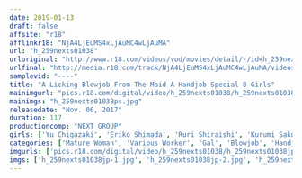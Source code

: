 ```yaml
---
date: 2019-01-13
draft: false
affsite: "r18"
afflinkr18: "NjA4LjEuMS4xLjAuMC4wLjAuMA"
url: "h_259nexts01038"
urloriginal: "http://www.r18.com/videos/vod/movies/detail/-/id=h_259nexts01038"
urlfinal: "http://media.r18.com/track/NjA4LjEuMS4xLjAuMC4wLjAuMA/videos/vod/movies/detail/-/id=h_259nexts01038"
samplevid: "----"
title: "A Licking Blowjob From The Maid A Handjob Special 8 Girls"
mainimgurl: "pics.r18.com/digital/video/h_259nexts01038/h_259nexts01038ps.jpg"
mainimgs: "h_259nexts01038ps.jpg"
releasedate: "Nov. 06, 2017"
duration: 117
productioncomp: "NEXT GROUP"
girls: ['Yu Chigazaki', 'Eriko Shimada', 'Ruri Shiraishi', 'Kurumi Sakuraba', 'Kimika Nakano', 'Miho Suzuki']
categories: ['Mature Woman', 'Various Worker', 'Gal', 'Blowjob', 'Handjob', 'Dirty Talk']
imgurls: ['pics.r18.com/digital/video/h_259nexts01038/h_259nexts01038jp-1.jpg', 'pics.r18.com/digital/video/h_259nexts01038/h_259nexts01038jp-2.jpg', 'pics.r18.com/digital/video/h_259nexts01038/h_259nexts01038jp-3.jpg', 'pics.r18.com/digital/video/h_259nexts01038/h_259nexts01038jp-4.jpg', 'pics.r18.com/digital/video/h_259nexts01038/h_259nexts01038jp-5.jpg', 'pics.r18.com/digital/video/h_259nexts01038/h_259nexts01038jp-6.jpg', 'pics.r18.com/digital/video/h_259nexts01038/h_259nexts01038jp-7.jpg', 'pics.r18.com/digital/video/h_259nexts01038/h_259nexts01038jp-8.jpg', 'pics.r18.com/digital/video/h_259nexts01038/h_259nexts01038jp-9.jpg', 'pics.r18.com/digital/video/h_259nexts01038/h_259nexts01038jp-10.jpg', 'pics.r18.com/digital/video/h_259nexts01038/h_259nexts01038jp-11.jpg', 'pics.r18.com/digital/video/h_259nexts01038/h_259nexts01038jp-12.jpg', 'pics.r18.com/digital/video/h_259nexts01038/h_259nexts01038jp-13.jpg', 'pics.r18.com/digital/video/h_259nexts01038/h_259nexts01038jp-14.jpg', 'pics.r18.com/digital/video/h_259nexts01038/h_259nexts01038jp-15.jpg', 'pics.r18.com/digital/video/h_259nexts01038/h_259nexts01038jp-16.jpg', 'pics.r18.com/digital/video/h_259nexts01038/h_259nexts01038jp-17.jpg', 'pics.r18.com/digital/video/h_259nexts01038/h_259nexts01038jp-18.jpg', 'pics.r18.com/digital/video/h_259nexts01038/h_259nexts01038jp-19.jpg', 'pics.r18.com/digital/video/h_259nexts01038/h_259nexts01038jp-20.jpg']
imgs: ['h_259nexts01038jp-1.jpg', 'h_259nexts01038jp-2.jpg', 'h_259nexts01038jp-3.jpg', 'h_259nexts01038jp-4.jpg', 'h_259nexts01038jp-5.jpg', 'h_259nexts01038jp-6.jpg', 'h_259nexts01038jp-7.jpg', 'h_259nexts01038jp-8.jpg', 'h_259nexts01038jp-9.jpg', 'h_259nexts01038jp-10.jpg', 'h_259nexts01038jp-11.jpg', 'h_259nexts01038jp-12.jpg', 'h_259nexts01038jp-13.jpg', 'h_259nexts01038jp-14.jpg', 'h_259nexts01038jp-15.jpg', 'h_259nexts01038jp-16.jpg', 'h_259nexts01038jp-17.jpg', 'h_259nexts01038jp-18.jpg', 'h_259nexts01038jp-19.jpg', 'h_259nexts01038jp-20.jpg']
---
```

